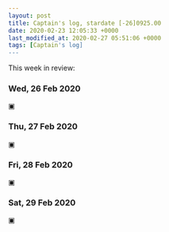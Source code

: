 ```yaml
---
layout: post
title: Captain's log, stardate [-26]0925.00
date: 2020-02-23 12:05:33 +0000
last_modified_at: 2020-02-27 05:51:06 +0000
tags: [Captain's log]
---
```


This week in review:

<!-- more -->

### Wed, 26 Feb 2020
▣

### Thu, 27 Feb 2020
▣

### Fri, 28 Feb 2020
▣

### Sat, 29 Feb 2020
▣
